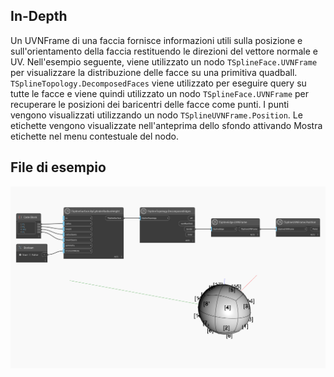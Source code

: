 ## In-Depth
Un UVNFrame di una faccia fornisce informazioni utili sulla posizione e sull'orientamento della faccia restituendo le direzioni del vettore normale e UV.
Nell'esempio seguente, viene utilizzato un nodo `TSplineFace.UVNFrame` per visualizzare la distribuzione delle facce su una primitiva quadball. `TSplineTopology.DecomposedFaces` viene utilizzato per eseguire query su tutte le facce e viene quindi utilizzato un nodo `TSplineFace.UVNFrame` per recuperare le posizioni dei baricentri delle facce come punti. I punti vengono visualizzati utilizzando un nodo `TSplineUVNFrame.Position`. Le etichette vengono visualizzate nell'anteprima dello sfondo attivando Mostra etichette nel menu contestuale del nodo.

## File di esempio

![Example](./Autodesk.DesignScript.Geometry.TSpline.TSplineFace.UVNFrame_img.jpg)
